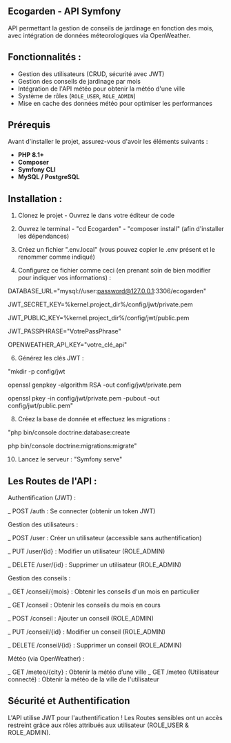 ## Ecogarden - API Symfony 
API permettant la gestion de conseils de jardinage en fonction des mois, avec intégration de données méteorologiques via OpenWeather.

## Fonctionnalités :
- Gestion des utilisateurs (CRUD, sécurité avec JWT)
- Gestion des conseils de jardinage par mois
- Intégration de l'API météo pour obtenir la météo d'une ville
- Système de rôles (`ROLE_USER`, `ROLE_ADMIN`)
- Mise en cache des données météo pour optimiser les performances

##  Prérequis
Avant d'installer le projet, assurez-vous d'avoir les éléments suivants :
- **PHP 8.1+**  
- **Composer**  
- **Symfony CLI** 
- **MySQL / PostgreSQL**

## Installation : 
1. Clonez le projet - Ouvrez le dans votre éditeur de code

2. Ouvrez le terminal - "cd Ecogarden" - "composer install" (afin d'installer les dépendances)

3. Créez un fichier ".env.local" (vous pouvez copier le .env présent et le renommer comme indiqué)

4. Configurez ce fichier comme ceci (en prenant soin de bien modifier pour indiquer vos informations) :

DATABASE_URL="mysql://user:password@127.0.0.1:3306/ecogarden"

JWT_SECRET_KEY=%kernel.project_dir%/config/jwt/private.pem

JWT_PUBLIC_KEY=%kernel.project_dir%/config/jwt/public.pem

JWT_PASSPHRASE="VotrePassPhrase"

OPENWEATHER_API_KEY="votre_clé_api"

6. Générez les clés JWT : 

"mkdir -p config/jwt

openssl genpkey -algorithm RSA -out config/jwt/private.pem

openssl pkey -in config/jwt/private.pem -pubout -out config/jwt/public.pem"

8. Créez la base de donnée et effectuez les migrations : 

"php bin/console doctrine:database:create

php bin/console doctrine:migrations:migrate"

10. Lancez le serveur : "Symfony serve"
## Les Routes de l'API : 

Authentification (JWT) :

_ POST /auth : Se connecter (obtenir un token JWT)

Gestion des utilisateurs :

_ POST /user : Créer un utilisateur (accessible sans authentification)

_ PUT /user/{id} : Modifier un utilisateur (ROLE_ADMIN)

_ DELETE /user/{id} : Supprimer un utilisateur (ROLE_ADMIN)

Gestion des conseils :

_ GET /conseil/{mois} : Obtenir les conseils d'un mois en particulier

_ GET /conseil : Obtenir les conseils du mois en cours

_ POST /conseil : Ajouter un conseil (ROLE_ADMIN)

_ PUT /conseil/{id} : Modifier un conseil (ROLE_ADMIN)

_ DELETE /conseil/{id} : Supprimer un conseil (ROLE_ADMIN)

Météo (via OpenWeather) :

_ GET /meteo/{city} : Obtenir la météo d’une ville
_ GET /meteo (Utilisateur connecté) : Obtenir la météo de la ville de l'utilisateur

## Sécurité et Authentification 

L'API utilise JWT pour l'authentification ! Les Routes sensibles ont un accès restreint grâce aux rôles attribués aux utilisateur (ROLE_USER & ROLE_ADMIN).
   
   
